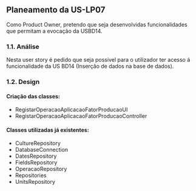 ## Planeamento da US-LP07

Como Product Owner, pretendo que seja desenvolvidas funcionalidades que permitam a evocação da USBD14.

### 1.1. Análise

Nesta user story é pedido que seja possivel para o utilizador ter acesso á funcionalidade da US BD14 (Inserção de dados na base de dados).  

### 1.2. Design

#### Criação das classes:
* RegistarOperacaoAplicacaoFatorProducaoUI
* RegistarOperacaoAplicacaoFatorProducaoController

#### Classes utilizadas já existentes:
* CultureRepository
* DatabaseConnection
* DatesRepository
* FieldsRepository
* OperacaoRepository
* Repositories
* UnitsRepository
